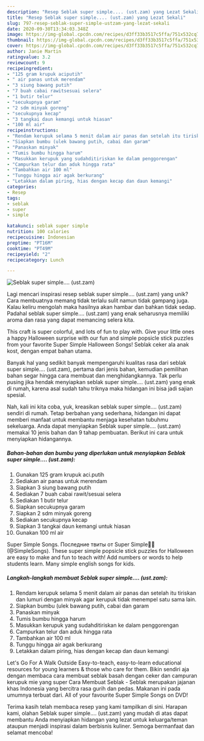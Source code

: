 ```yaml
---
description: "Resep Seblak super simple.... (ust.zam) yang Lezat Sekali"
title: "Resep Seblak super simple.... (ust.zam) yang Lezat Sekali"
slug: 797-resep-seblak-super-simple-ustzam-yang-lezat-sekali
date: 2020-09-30T13:34:03.348Z
image: https://img-global.cpcdn.com/recipes/d3ff33b3517c5ffa/751x532cq70/seblak-super-simple-ustzam-foto-resep-utama.jpg
thumbnail: https://img-global.cpcdn.com/recipes/d3ff33b3517c5ffa/751x532cq70/seblak-super-simple-ustzam-foto-resep-utama.jpg
cover: https://img-global.cpcdn.com/recipes/d3ff33b3517c5ffa/751x532cq70/seblak-super-simple-ustzam-foto-resep-utama.jpg
author: Janie Martin
ratingvalue: 3.2
reviewcount: 9
recipeingredient:
- "125 gram krupuk aciputih"
- " air panas untuk merendam"
- "3 siung bawang putih"
- "7 buah cabai rawitsesuai selera"
- "1 butir telur"
- "secukupnya garam"
- "2 sdm minyak goreng"
- "secukupnya kecap"
- "3 tangkai daun kemangi untuk hiasan"
- "100 ml air"
recipeinstructions:
- "Rendam kerupuk selama 5 menit dalam air panas dan setelah itu tiriskan dan lumuri dengan minyak agar kerupuk tidak menempel satu sama lain."
- "Siapkan bumbu (ulek bawang putih, cabai dan garam"
- "Panaskan minyak"
- "Tumis bumbu hingga harum"
- "Masukkan kerupuk yang sudahditiriskan ke dalam penggorengan"
- "Campurkan telur dan aduk hingga rata"
- "Tambahkan air 100 ml"
- "Tunggu hingga air agak berkurang"
- "Letakkan dalam piring, hias dengan kecap dan daun kemangi"
categories:
- Resep
tags:
- seblak
- super
- simple

katakunci: seblak super simple 
nutrition: 100 calories
recipecuisine: Indonesian
preptime: "PT16M"
cooktime: "PT49M"
recipeyield: "2"
recipecategory: Lunch

---
```



![Seblak super simple.... (ust.zam)](https://img-global.cpcdn.com/recipes/d3ff33b3517c5ffa/751x532cq70/seblak-super-simple-ustzam-foto-resep-utama.jpg)

Lagi mencari inspirasi resep seblak super simple.... (ust.zam) yang unik? Cara membuatnya memang tidak terlalu sulit namun tidak gampang juga. Kalau keliru mengolah maka hasilnya akan hambar dan bahkan tidak sedap. Padahal seblak super simple.... (ust.zam) yang enak seharusnya memiliki aroma dan rasa yang dapat memancing selera kita.

This craft is super colorful, and lots of fun to play with. Give your little ones a happy Halloween surprise with our fun and simple popsicle stick puzzles from your favorite Super Simple Halloween Songs! Seblak ceker ala anak kost, dengan empat bahan utama.

Banyak hal yang sedikit banyak mempengaruhi kualitas rasa dari seblak super simple.... (ust.zam), pertama dari jenis bahan, kemudian pemilihan bahan segar hingga cara membuat dan menghidangkannya. Tak perlu pusing jika hendak menyiapkan seblak super simple.... (ust.zam) yang enak di rumah, karena asal sudah tahu triknya maka hidangan ini bisa jadi sajian spesial.


Nah, kali ini kita coba, yuk, kreasikan seblak super simple.... (ust.zam) sendiri di rumah. Tetap berbahan yang sederhana, hidangan ini dapat memberi manfaat untuk membantu menjaga kesehatan tubuhmu sekeluarga. Anda dapat menyiapkan Seblak super simple.... (ust.zam) memakai 10 jenis bahan dan 9 tahap pembuatan. Berikut ini cara untuk menyiapkan hidangannya.

<!--inarticleads1-->

##### Bahan-bahan dan bumbu yang diperlukan untuk menyiapkan Seblak super simple.... (ust.zam):

1. Gunakan 125 gram krupuk aci.putih
1. Sediakan  air panas untuk merendam
1. Siapkan 3 siung bawang putih
1. Sediakan 7 buah cabai rawit/sesuai selera
1. Sediakan 1 butir telur
1. Siapkan secukupnya garam
1. Siapkan 2 sdm minyak goreng
1. Sediakan secukupnya kecap
1. Siapkan 3 tangkai daun kemangi untuk hiasan
1. Gunakan 100 ml air


Super Simple Songs. Последние твиты от Super Simple🦉🌟 (@SimpleSongs). These super simple popsicle stick puzzles for Halloween are easy to make and fun to teach with! Add numbers or words to help students learn. Many simple english songs for kids. 

<!--inarticleads2-->

##### Langkah-langkah membuat Seblak super simple.... (ust.zam):

1. Rendam kerupuk selama 5 menit dalam air panas dan setelah itu tiriskan dan lumuri dengan minyak agar kerupuk tidak menempel satu sama lain.
1. Siapkan bumbu (ulek bawang putih, cabai dan garam
1. Panaskan minyak
1. Tumis bumbu hingga harum
1. Masukkan kerupuk yang sudahditiriskan ke dalam penggorengan
1. Campurkan telur dan aduk hingga rata
1. Tambahkan air 100 ml
1. Tunggu hingga air agak berkurang
1. Letakkan dalam piring, hias dengan kecap dan daun kemangi


Let&#39;s Go For A Walk Outside Easy-to-teach, easy-to-learn educational resources for young learners &amp; those who care for them. Bikin sendiri aja dengan membaca cara membuat seblak basah dengan ceker dan campuran kerupuk mie yang super Cara Membuat Seblak - Seblak merupakan jajanan khas Indonesia yang bercitra rasa gurih dan pedas. Makanan ini pada umumnya terbuat dari. All of your favourite Super Simple Songs on DVD! 

Terima kasih telah membaca resep yang kami tampilkan di sini. Harapan kami, olahan Seblak super simple.... (ust.zam) yang mudah di atas dapat membantu Anda menyiapkan hidangan yang lezat untuk keluarga/teman ataupun menjadi inspirasi dalam berbisnis kuliner. Semoga bermanfaat dan selamat mencoba!
